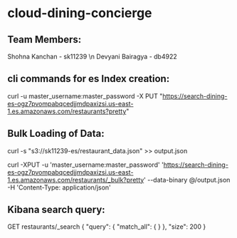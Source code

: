 # cloud-dining-concierge

Team Members:
---------------------
Shohna Kanchan - sk11239 \n
Devyani Bairagya - db4922

cli commands for es
Index creation:
--------------
curl -u master_username:master_password -X PUT "https://search-dining-es-ogz7pvompabqcedjjmdpaxizsi.us-east-1.es.amazonaws.com/restaurants?pretty"

Bulk Loading of Data:
---------------------

curl -s "s3://sk11239-es/restaurant_data.json" >> output.json

curl -XPUT -u 'master_username:master_password' 'https://search-dining-es-ogz7pvompabqcedjjmdpaxizsi.us-east-1.es.amazonaws.com/restaurants/_bulk?pretty' --data-binary @/output.json -H 'Content-Type: application/json'

Kibana search query:
---------------------

GET restaurants/_search
{
  "query": {
    "match_all": { }
  },
  "size": 200
}
